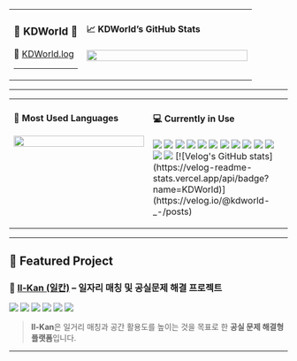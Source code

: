 <!-- 전체 화면 구성 -->
<table>
  <tr>
    <!-- 왼쪽: 프로필 / 블로그 -->
    <td width="30%" valign="top">

<h3>🐣 KDWorld 🐣</h3>


🍏 [KDWorld.log](https://velog.io/@kdworld-_-/posts)

---

</td>

<!-- 오른쪽: GitHub Stats -->
<td width="70%" valign="top">

<h4>📈 KDWorld’s GitHub Stats</h4>

<img src="https://github-readme-stats.vercel.app/api?username=KDWorld81&show_icons=true&theme=radical&hide_title=true&count_private=true" width="100%" />

</td>
  </tr>
</table>

---

<table>
  <tr>
    <!-- 왼쪽: Most Used Languages -->
    <td width="50%" valign="top">

<h4>🎯 Most Used Languages</h4>

<img src="https://github-readme-stats.vercel.app/api/top-langs/?username=KDWorld81&layout=compact&theme=radical&hide_title=true" width="100%"/>

</td>

<!-- 오른쪽: Currently in Use -->
<td width="50%" valign="top">

<h4>💻 Currently in Use</h4>

<p>
  <img src="https://img.shields.io/badge/Java-007396?style=for-the-badge&logo=openjdk&logoColor=white"/>
  <img src="https://img.shields.io/badge/SpringBoot-6DB33F?style=for-the-badge&logo=springboot&logoColor=white"/>
  <img src="https://img.shields.io/badge/IntelliJIDEA-000000?style=for-the-badge&logo=intellijidea&logoColor=white"/>
  <img src="https://img.shields.io/badge/VisualStudio-5C2D91?style=for-the-badge&logo=visual-studio&logoColor=white"/>
  <img src="https://img.shields.io/badge/VSCode-007ACC?style=for-the-badge&logo=visual-studio-code&logoColor=white"/>
  <img src="https://img.shields.io/badge/C++-00599C?style=for-the-badge&logo=c%2b%2b&logoColor=white"/>
  <img src="https://img.shields.io/badge/C-A8B9CC?style=for-the-badge&logo=c&logoColor=white"/>
  <img src="https://img.shields.io/badge/MySQL-4479A1?style=for-the-badge&logo=mysql&logoColor=white"/>
  <img src="https://img.shields.io/badge/AWS-232F3E?style=for-the-badge&logo=amazon-aws&logoColor=white"/>
  <img src="https://img.shields.io/badge/Jira-0052CC?style=for-the-badge&logo=jira&logoColor=white"/>
  <img src="https://img.shields.io/badge/GitHub-181717?style=for-the-badge&logo=github&logoColor=white"/>
  <img src="https://img.shields.io/badge/Notion-000000?style=for-the-badge&logo=notion&logoColor=white"/>
  <img src="https://img.shields.io/badge/Figma-F24E1E?style=for-the-badge&logo=figma&logoColor=white"/>
  [![Velog's GitHub stats](https://velog-readme-stats.vercel.app/api/badge?name=KDWorld)](https://velog.io/@kdworld-_-/posts)
</p>



</td>
  </tr>
</table>

---

## 🧩 Featured Project

### 📌 [Il-Kan (일칸)](https://github.com/KDWorld81/ILKAN-was/tree/main) – 일자리 매칭 및 공실문제 해결 프로젝트

<p>
  <img src="https://img.shields.io/badge/Java-007396?style=for-the-badge&logo=openjdk&logoColor=white"/>
  <img src="https://img.shields.io/badge/SpringBoot-6DB33F?style=for-the-badge&logo=springboot&logoColor=white"/>
  <img src="https://img.shields.io/badge/MySQL-4479A1?style=for-the-badge&logo=mysql&logoColor=white"/>
  <img src="https://img.shields.io/badge/AWS-232F3E?style=for-the-badge&logo=amazon-aws&logoColor=white"/>
  <img src="https://img.shields.io/badge/Jira-0052CC?style=for-the-badge&logo=jira&logoColor=white"/>
  <img src="https://img.shields.io/badge/GitHub-181717?style=for-the-badge&logo=github&logoColor=white"/>
</p>

> **Il-Kan**은 일거리 매칭과 공간 활용도를 높이는 것을 목표로 한 **공실 문제 해결형 플랫폼**입니다.  


---
